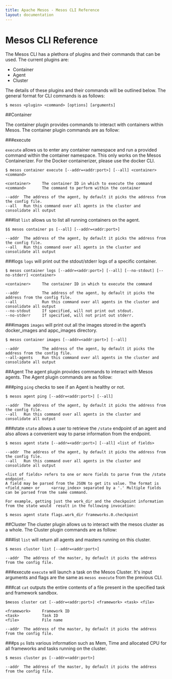 ```yaml
---
title: Apache Mesos - Mesos CLI Reference
layout: documentation
---
```


# Mesos CLI Reference

The Mesos CLI has a plethora of plugins and their commands that can be used. The current plugins are:

* Container
* Agent
* Cluster

The details of these plugins and their commands will be outlined below. The general format for CLI commands is as follows:

	$ mesos <plugin> <command> [options] [arguments]
	
##Container

The container plugin provides commands to interact with containers within Mesos. The container plugin commands are as follow:

###execute

`execute` allows us to enter any container namespace and run a provided command within the container namespace. This only works on the Mesos Containerizer. For the Docker containerizer, please use the docker CLI.

	$ mesos container execute [--addr=<addr:port>] [--all] <container> <command>
	
	<container>		The container ID in which to execute the command
	<command>		The command to perform within the container
	
	--addr	The address of the agent, by default it picks the address from the config file.
	--all	Run this command over all agents in the cluster and consolidate all output

###list
`list` allows us to list all running containers on the agent.

	$$ mesos container ps [--all] [--addr=<addr:port>]

	--addr	The address of the agent, by default it picks the address from the config file.
	--all	Run this command over all agents in the cluster and consolidate all output


###logs
`logs` will print out the stdout/stderr logs of a specific container.

	$ mesos container logs [--addr=<addr:port>] [--all] [--no-stdout] [--no-stderr] <container>

	<container>		The container ID in which to execute the command

	--addr			The address of the agent, by default it picks the address from the config file.
	--all			Run this command over all agents in the cluster and consolidate all output
	--no-stdout		If specified, will not print out stdout.
	--no-stderr		If specified, will not print out stderr.

###images
`images` will print out all the images stored in the agent’s docker_images and appc_images directory. 

	$ mesos container images [--addr=<addr:port>] [--all]
	
	--addr			The address of the agent, by default it picks the address from the config file.
	--all-agents	Run this command over all agents in the cluster and consolidate all output
	

##Agent
The agent plugin provides commands to interact with Mesos agents. The Agent plugin commands are as follow:

###ping
`ping` checks to see if an Agent is healthy or not.

	$ mesos agent ping [--addr=<addr:port>] [--all]

	--addr	The address of the agent, by default it picks the address from the config file.
	--all	Run this command over all agents in the cluster and consolidate all output

	
###state
`state` allows a user to retrieve the `/state` endpoint of an agent and also allows a convenient way to parse information from the endpoint.

	$ mesos agent state [--addr=<addr:port>] [--all] <list of fields>

	--addr	The address of the agent, by default it picks the address from the config file.
	--all	Run this command over all agents in the cluster and consolidate all output
	
	<list of fields> refers to one or more fields to parse from the /state endpoint.
	A field may be parsed from the JSON to get its value. The format is <field_name> or 	<array_index> separated by a '.' Multiple fields can be parsed from the same command.

	For example, getting just the work_dir and the checkpoint information from the state would 	result in the following invocation:

	$ mesos agent state flags.work_dir frameworks.0.checkpoint
	
##Cluster
The cluster plugin allows us to interact with the mesos cluster as a whole. The Cluster plugin commands are as follow:

###list
`list` will return all agents and masters running on this cluster.

	$ mesos cluster list [--addr=<addr:port>]

	--addr	The address of the master, by default it picks the address from the config file.

###execute
`execute` will launch a task on the Mesos Cluster. It's input arguments and flags are the same as `mesos execute` from the previous CLI.

###cat
`cat` outputs the entire contents of a file present in the specified task and framework sandbox.

	$mesos cluster cat [--addr=<addr:port>] <framework> <task> <file>
	
	<framework>		Framework ID
	<task>			Task ID
	<file>			File name

	--addr	The address of the master, by default it picks the address from the config file.
	
###ps
`ps` lists various information such as Mem, Time and allocated CPU for all frameworks and tasks running on the cluster.

	$ mesos cluster ps [--addr=<addr:port>]

	--addr	The address of the master, by default it picks the address from the config file.



	
	
	
	
	
	